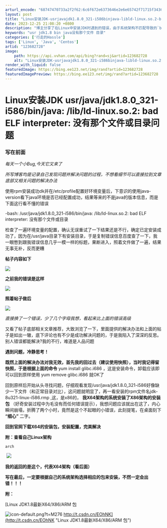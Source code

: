 ```yaml
---
arturl_encode: "68747470733a2f2f62:6c6f672e6373646e2e6e65742f71715f34363033343734312f:61727469636c652f64657461696c732f313233363832373238"
layout: post
title: "Linux安装JDK-usrjavajdk1.8.0_321-i586binjava-libld-linux.so.2-bad-ELF-interpreter-没有那个文件或目录问题"
date: 2023-12-25 21:08:20 +0800
description: "博主分享了在Linux中安装JDK时遇到的错误，由于系统架构不匹配导致的`badELFinterpr"
keywords: "usr jdk1.8 bin java没有那个文件 目录"
categories: ['行走的Hassle']
tags: ['Linux', 'Java', 'Centos']
artid: "123682728"
image:
    path: https://api.vvhan.com/api/bing?rand=sj&artid=123682728
    alt: "Linux安装JDK-usrjavajdk1.8.0_321-i586binjava-libld-linux.so.2-bad-ELF-interpreter-没有那个文件或目录问题"
render_with_liquid: false
featuredImage: https://bing.ee123.net/img/rand?artid=123682728
featuredImagePreview: https://bing.ee123.net/img/rand?artid=123682728
---
```


# Linux安装JDK usr/java/jdk1.8.0\_321-i586/bin/java: /lib/ld-linux.so.2: bad ELF interpreter: 没有那个文件或目录问题

### 写在前面

*每天一个小Bug,今天它又来了*

*所写博客均是记录自己发现问题并解决问题的过程，不想看细节可以直接拉到文章底部又相关问题的解决办法*

使用rpm安装成功dk并在/etc/profile配置好环境变量后，下意识的使用java-version看下java环境是否已经配置成功，结果等来的不是java的版本信息，而是下面这行看不懂的错误

-bash: /usr/java/jdk1.8.0\_321-i586/bin/java: /lib/ld-linux.so.2: bad ELF interpreter: 没有那个文件或目录

检查了一遍环境变量的配置，确认无误重试了一下结果还是不行，确定已定安装成功了，因为在/usr/java目录下有安装目录，于是复制错误信息百度查了一下，我一眼憋到跟我错误信息几乎一模一样的标题，果断进入，照着文件做了一遍，结果无事无补，反而更糟

**帖子内容如下**

![](https://i-blog.csdnimg.cn/blog_migrate/32456fe47970f0c2a904f1a66eba9861.png)

**之前我的错误是这样**

![](https://i-blog.csdnimg.cn/blog_migrate/40a1e25a4d4143dfaa6f3e75999a068f.png)

**照着帖子做后**

![](https://i-blog.csdnimg.cn/blog_migrate/ebc3291d92cd7513492c5fa23e75e76a.png)

*直接换了一个错误，少了几个字母我想，看起来比上面的错误高级*

又看了帖子底部相关文章推荐，大致浏览了一下，里面提供的解决办法和上面的帖子是如出一辙，底下评论也有不少是成功解决问题的，于是我陷入了深深的反思。别人错误都能解决?我的不行，难道是人品问题

**遇到问题，冷静思考！**

**既然上面的解决办法对我无效，首先我的回过去（建议使用快照），当时我记得留快照，于是根据上面的命令**
yum install glibc.i686 ，这是安装命令，卸载应该即可以回到原样使用 yum remove glibc.i686​ 就OK了

回到原样后开始从头寻找问题，仔细观看发现/usr/java/jdk1.8.0\_321-i586好像缺少一下文件（和正常目录对比），这问题就明显了，再一看安装的rpm文件名jdk-8u321-linux-i586.rmp ,这，是x86的，
**我X64架构的系统安装了X86架构的安装包**
（好奇安装过程中为毛没有而任何错误提示），我想问题应该就出在这了，内心瞬间崩塌，折腾了两个小时，竟然是这个不起眼的小错误，此刻提笔，在桌面刻下
**“细心”**
二字。

**回到官网下载X64的安装包，安装配置，完美解决**

**附：查看自己Linux架构**

```
arch
```

​
![](https://i-blog.csdnimg.cn/blog_migrate/f32a29e98d4decf38a359e62d908f8da.png)

**我的返回的是这个，代表X64架构（看后面）**

**写在最后，一定要根据自己的系统架构选择相应的包来安装，不然一定会出错！！！**

**附：**

[Linux JDK1.8最新X64/X86/ARM 包

![icon-default.png?t=M276](https://i-blog.csdnimg.cn/blog_migrate/73accd1c446486d72a65d1862797ba52.png)
http://t.csdn.cn/EOhNK](http://t.csdn.cn/EOhNK "Linux JDK1.8最新X64/X86/ARM 包")